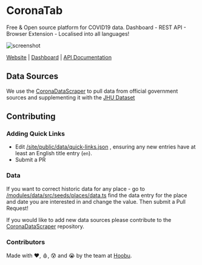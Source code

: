 CoronaTab
======

Free & Open source platform for COVID19 data. Dashboard - REST API - Browser Extension - Localised into all languages!
 
![screenshot](https://user-images.githubusercontent.com/8472525/77709538-52ff7280-6fc3-11ea-84ca-a23b9b348b95.JPG)

[Website](https://coronatab.app) | [Dashboard](https://coronatab.app/dashboard) | [API Documentation](https://github.com/PotentialWeb/CoronaTab/wiki/RESTful-API-documentation)

## Data Sources
We use the [CoronaDataScraper](https://github.com/lazd/coronadatascraper) to pull data from official government sources and supplementing it with the [JHU Dataset](https://github.com/CSSEGISandData/COVID-19) 

## Contributing

### Adding Quick Links

* Edit [/site/public/data/quick-links.json](https://github.com/PotentialWeb/CoronaTab/blob/master/site/public/data/quick-links.json) , ensuring any new entries have at least an English title entry (`en`).
* Submit a PR

### Data

If you want to correct historic data for any place - go to [/modules/data/src/seeds/places/data.ts](https://github.com/PotentialWeb/CoronaTab/blob/master/modules/data/src/seeds/places/data.ts) find the data entry for the place and date you are interested in and change the value. Then submit a Pull Request!

If you would like to add new data sources please contribute to the [CoronaDataScraper](https://github.com/lazd/coronadatascraper) repository.


### Contributors

Made with ❤️, 🩸, 😰 and 😭 by the team at [Hoobu](https://hoobu.com).
